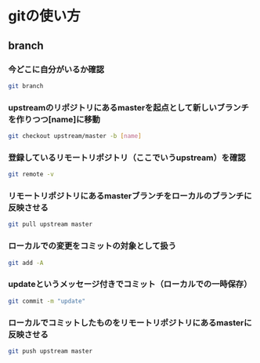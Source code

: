 # gitの使い方

## branch
### 今どこに自分がいるか確認
```bash
git branch
```
### upstreamのリポジトリにあるmasterを起点として新しいブランチを作りつつ[name]に移動
```bash
git checkout upstream/master -b [name]
```
### 登録しているリモートリポジトリ（ここでいうupstream）を確認
```bash
git remote -v
```
### リモートリポジトリにあるmasterブランチをローカルのブランチに反映させる
```bash
git pull upstream master
```
### ローカルでの変更をコミットの対象として扱う
```bash
git add -A
```
### updateというメッセージ付きでコミット（ローカルでの一時保存）
```bash
git commit -m "update"
```
### ローカルでコミットしたものをリモートリポジトリにあるmasterに反映させる
```bash
git push upstream master
```

